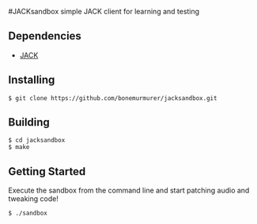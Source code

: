 #JACKsandbox
simple JACK client for learning and testing

## Dependencies
 - [JACK](http://jackaudio.org/)

## Installing
```
$ git clone https://github.com/bonemurmurer/jacksandbox.git
```

## Building
```
$ cd jacksandbox
$ make
```

## Getting Started
Execute the sandbox from the command line and start patching audio and tweaking code!
```
$ ./sandbox
```